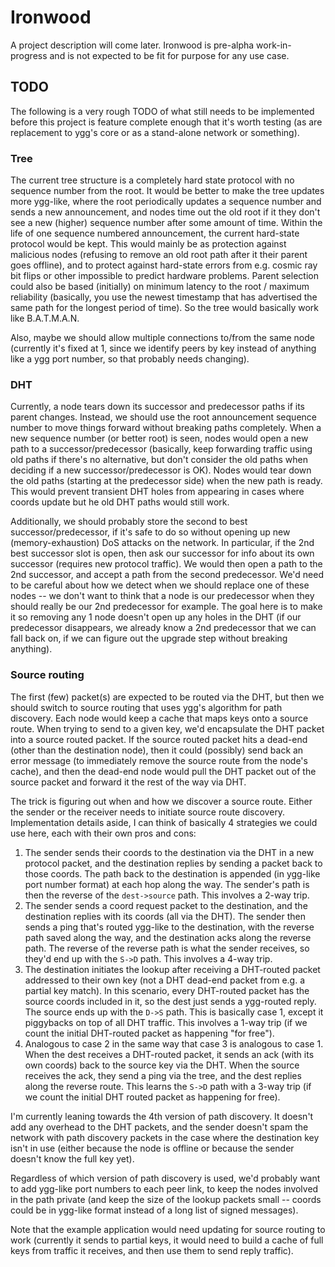 # Ironwood

A project description will come later. Ironwood is pre-alpha work-in-progress and is not expected to be fit for purpose for any use case.

## TODO

The following is a very rough TODO of what still needs to be implemented before this project is feature complete enough that it's worth testing (as are replacement to ygg's core or as a stand-alone network or something).

### Tree

The current tree structure is a completely hard state protocol with no sequence number from the root. It would be better to make the tree updates more ygg-like, where the root periodically updates a sequence number and sends a new announcement, and nodes time out the old root if it they don't see a new (higher) sequence number after some amount of time. Within the life of one sequence numbered announcement, the current hard-state protocol would be kept. This would mainly be as protection against malicious nodes (refusing to remove an old root path after it their parent goes offline), and to protect against hard-state errors from e.g. cosmic ray bit flips or other impossible to predict hardware problems. Parent selection could also be based (initially) on minimum latency to the root / maximum reliability (basically, you use the newest timestamp that has advertised the same path for the longest period of time). So the tree would basically work like B.A.T.M.A.N.

Also, maybe we should allow multiple connections to/from the same node (currently it's fixed at 1, since we identify peers by key instead of anything like a ygg port number, so that probably needs changing).

### DHT

Currently, a node tears down its successor and predecessor paths if its parent changes. Instead, we should use the root announcement sequence number to move things forward without breaking paths completely. When a new sequence number (or better root) is seen, nodes would open a new path to a successor/predecessor (basically, keep forwarding traffic using old paths if there's no alternative, but don't consider the old paths when deciding if a new successor/predecessor is OK). Nodes would tear down the old paths (starting at the predecessor side) when the new path is ready. This would prevent transient DHT holes from appearing in cases where coords update but he old DHT paths would still work.

Additionally, we should probably store the second to best successor/predecessor, if it's safe to do so without opening up new (memory-exhaustion) DoS attacks on the network. In particular, if the 2nd best successor slot is open, then ask our successor for info about its own successor (requires new protocol traffic). We would then open a path to the 2nd successor, and accept a path from the second predecessor. We'd need to be careful about how we detect when we should replace one of these nodes -- we don't want to think that a node is our predecessor when they should really be our 2nd predecessor for example. The goal here is to make it so removing any 1 node doesn't open up any holes in the DHT (if our predecessor disappears, we already know a 2nd predecessor that we can fall back on, if we can figure out the upgrade step without breaking anything).

### Source routing

The first (few) packet(s) are expected to be routed via the DHT, but then we should switch to source routing that uses ygg's algorithm for path discovery. Each node would keep a cache that maps keys onto a source route. When trying to send to a given key, we'd encapsulate the DHT packet into a source routed packet. If the source routed packet hits a dead-end (other than the destination node), then it could (possibly) send back an error message (to immediately remove the source route from the node's cache), and then the dead-end node would pull the DHT packet out of the source packet and forward it the rest of the way via DHT.

The trick is figuring out when and how we discover a source route. Either the sender or the receiver needs to initiate source route discovery. Implementation details aside, I can think of basically 4 strategies we could use here, each with their own pros and cons:

1. The sender sends their coords to the destination via the DHT in a new protocol packet, and the destination replies by sending a packet back to those coords. The path back to the destination is appended (in ygg-like port number format) at each hop along the way. The sender's path is then the reverse of the `dest->source` path. This involves a 2-way trip.
2. The sender sends a coord request packet to the destination, and the destination replies with its coords (all via the DHT). The sender then sends a ping that's routed ygg-like to the destination, with the reverse path saved along the way, and the destination acks along the reverse path. The reverse of the reverse path is what the sender receives, so they'd end up with the `S->D` path. This involves a 4-way trip.
3. The destination initiates the lookup after receiving a DHT-routed packet addressed to their own key (not a DHT dead-end packet from e.g. a partial key match). In this scenario, every DHT-routed packet has the source coords included in it, so the dest just sends a ygg-routed reply. The source ends up with the `D->S` path. This is basically case 1, except it piggybacks on top of all DHT traffic. This involves a 1-way trip (if we count the initial DHT-routed packet as happening "for free").
4. Analogous to case 2 in the same way that case 3 is analogous to case 1. When the dest receives a DHT-routed packet, it sends an ack (with its own coords) back to the source key via the DHT. When the source receives the ack, they send a ping via the tree, and the dest replies along the reverse route. This learns the `S->D` path with a 3-way trip (if we count the initial DHT routed packet as happening for free).

I'm currently leaning towards the 4th version of path discovery. It doesn't add any overhead to the DHT packets, and the sender doesn't spam the network with path discovery packets in the case where the destination key isn't in use (either because the node is offline or because the sender doesn't know the full key yet).

Regardless of which version of path discovery is used, we'd probably want to add ygg-like port numbers to each peer link, to keep the nodes involved in the path private (and keep the size of the lookup packets small -- coords could be in ygg-like format instead of a long list of signed messages).

Note that the example application would need updating for source routing to work (currently it sends to partial keys, it would need to build a cache of full keys from traffic it receives, and then use them to send reply traffic).

